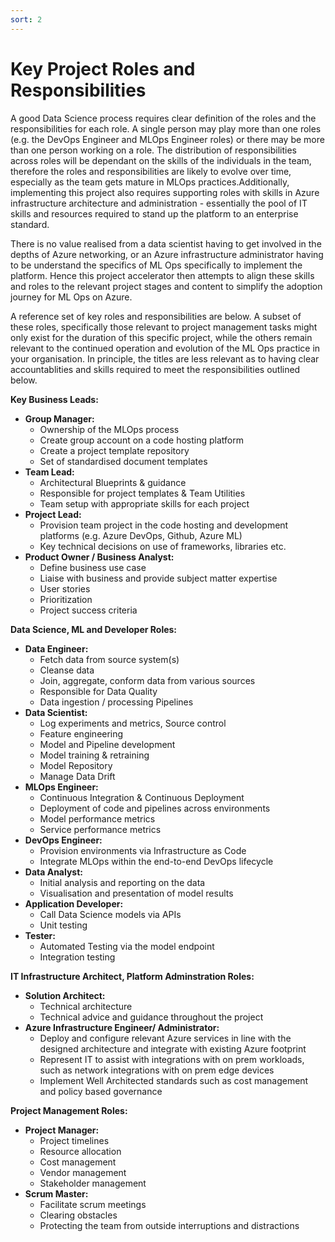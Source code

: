 ```yaml
---
sort: 2
---
```

# Key Project Roles and Responsibilities

A good Data Science process requires clear definition of the roles and the responsibilities for each role. A single person may play more than one roles (e.g. the DevOps Engineer and MLOps Engineer roles) or there may be more than one person working on a role. The distribution of responsibilities across roles will be dependant on the skills of the individuals in the team, therefore the roles and responsibilities are likely to evolve over time, especially as the team gets mature in MLOps practices.Additionally, implementing this project also requires supporting roles with skills in Azure infrastructure architecture and administration - essentially the pool of IT skills and resources required to stand up the platform to an enterprise standard. 

There is no value realised from a data scientist having to get involved in the depths of Azure networking, or an Azure infrastructure administrator having to be understand the specifics of ML Ops specifically to implement the platform. Hence this project accelerator then attempts to align these skills and roles to the relevant project stages and content to simplify the adoption journey for ML Ops on Azure. 

A reference set of key roles and responsibilities are below. A subset of these roles, specifically those relevant to project management tasks might only exist for the duration of this specific project, while the others remain relevant to the continued operation and evolution of the ML Ops practice in your organisation. In principle, the titles are less relevant as to having clear accountablities and skills required to meet the responsibilities outlined below.

**Key Business Leads:**
* **Group Manager:** 
    * Ownership of the MLOps process
    * Create group account on a code hosting platform
    * Create a project template repository
    * Set of standardised document templates 
* **Team Lead:**
    * Architectural Blueprints & guidance
    * Responsible for project templates & Team Utilities
    * Team setup with appropriate skills for each project
* **Project Lead:**
    * Provision team project in the code hosting and development platforms (e.g. Azure DevOps, Github, Azure ML)
    * Key technical decisions on use of frameworks, libraries etc.
* **Product Owner / Business Analyst:**
    * Define business use case
    * Liaise with business and provide subject matter expertise
    * User stories
    * Prioritization
    * Project success criteria

**Data Science, ML and Developer Roles:**
* **Data Engineer:** 
    * Fetch data from source system(s)
    * Cleanse data
    * Join, aggregate, conform data from various sources
    * Responsible for Data Quality
    * Data ingestion / processing Pipelines
* **Data Scientist:** 
    * Log experiments and metrics, Source control
    * Feature engineering
    * Model and Pipeline development
    * Model training & retraining
    * Model Repository
    * Manage Data Drift
* **MLOps Engineer:**
    * Continuous Integration & Continuous Deployment
    * Deployment of code and pipelines across environments
    * Model performance metrics
    * Service performance metrics
* **DevOps Engineer:**
    * Provision environments via Infrastructure as Code 
    * Integrate MLOps within the end-to-end DevOps lifecycle
* **Data Analyst:**
    * Initial analysis and reporting on the data
    * Visualisation and presentation of model results
* **Application Developer:**
    * Call Data Science models via APIs
    * Unit testing
* **Tester:**
    * Automated Testing via the model endpoint
    * Integration testing

**IT Infrastructure Architect, Platform Adminstration Roles:**
* **Solution Architect:**
    * Technical architecture
    * Technical advice and guidance throughout the project
* **Azure Infrastructure Engineer/ Administrator:**
    * Deploy and configure relevant Azure services in line with the designed architecture and integrate with existing Azure footprint
    * Represent IT to assist with integrations with on prem workloads, such as network integrations with on prem edge devices
    * Implement Well Architected standards such as cost management and policy based governance

**Project Management Roles:**
* **Project Manager:**
    * Project timelines
    * Resource allocation
    * Cost management
    * Vendor management
    * Stakeholder management
* **Scrum Master:**
    * Facilitate scrum meetings
    * Clearing obstacles
    * Protecting the team from outside interruptions and distractions
